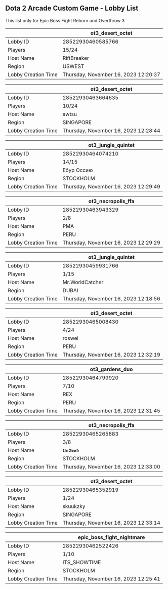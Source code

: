 ## Dota 2 Arcade Custom Game - Lobby List

This list only for Epic Boss Fight Reborn and Overthrow 3

|  | ot3_desert_octet |
| ------ | ------ |
| Lobby ID | 28522930460585766 |
| Players | 15/24 |
| Host Name | RiftBreaker |
| Region | USWEST |
| Lobby Creation Time | Thursday, November 16, 2023 12:20:37 |


|  | ot3_desert_octet |
| ------ | ------ |
| Lobby ID | 28522930463664635 |
| Players | 10/24 |
| Host Name | awtsu |
| Region | SINGAPORE |
| Lobby Creation Time | Thursday, November 16, 2023 12:28:44 |


|  | ot3_jungle_quintet |
| ------ | ------ |
| Lobby ID | 28522930464074210 |
| Players | 14/15 |
| Host Name | Ебур Оссию |
| Region | STOCKHOLM |
| Lobby Creation Time | Thursday, November 16, 2023 12:29:49 |


|  | ot3_necropolis_ffa |
| ------ | ------ |
| Lobby ID | 28522930463943329 |
| Players | 2/8 |
| Host Name | PMA |
| Region | PERU |
| Lobby Creation Time | Thursday, November 16, 2023 12:29:29 |


|  | ot3_jungle_quintet |
| ------ | ------ |
| Lobby ID | 28522930459931766 |
| Players | 1/15 |
| Host Name | Mr.WorldCatcher |
| Region | DUBAI |
| Lobby Creation Time | Thursday, November 16, 2023 12:18:56 |


|  | ot3_desert_octet |
| ------ | ------ |
| Lobby ID | 28522930465008430 |
| Players | 4/24 |
| Host Name | roswel |
| Region | PERU |
| Lobby Creation Time | Thursday, November 16, 2023 12:32:19 |


|  | ot3_gardens_duo |
| ------ | ------ |
| Lobby ID | 28522930464799920 |
| Players | 7/10 |
| Host Name | REX |
| Region | PERU |
| Lobby Creation Time | Thursday, November 16, 2023 12:31:45 |


|  | ot3_necropolis_ffa |
| ------ | ------ |
| Lobby ID | 28522930465265883 |
| Players | 3/8 |
| Host Name | 𝖀𝖓𝕯𝖊𝖆𝖉 |
| Region | STOCKHOLM |
| Lobby Creation Time | Thursday, November 16, 2023 12:33:00 |


|  | ot3_desert_octet |
| ------ | ------ |
| Lobby ID | 28522930465352919 |
| Players | 1/24 |
| Host Name | skuukzky |
| Region | SINGAPORE |
| Lobby Creation Time | Thursday, November 16, 2023 12:33:14 |


|  | epic_boss_fight_nightmare |
| ------ | ------ |
| Lobby ID | 28522930462522426 |
| Players | 1/10 |
| Host Name | ITS_SHOWTIME |
| Region | STOCKHOLM |
| Lobby Creation Time | Thursday, November 16, 2023 12:25:41 |


